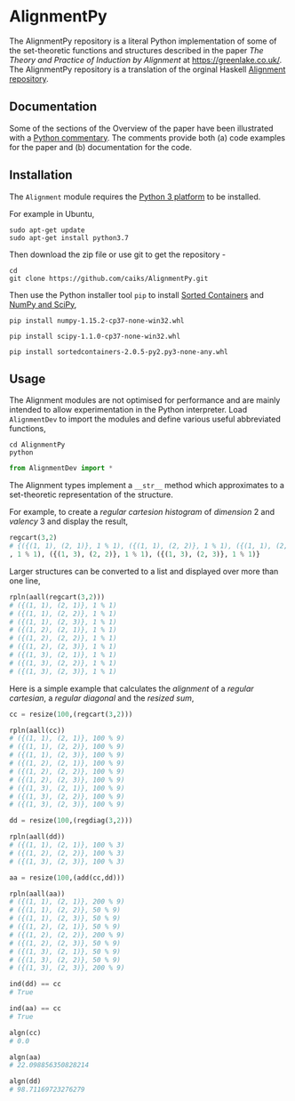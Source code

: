 # AlignmentPy

The AlignmentPy repository is a literal Python implementation of some of the set-theoretic functions and structures described in the paper *The Theory and Practice of Induction by Alignment* at https://greenlake.co.uk/. The AlignmentPy repository is a  translation of the orginal Haskell [Alignment repository](https://github.com/caiks/Alignment). 
<!--
The AlignmentPy repository is designed with the goal of theoretical correctness rather performance. A fast implementation of *practicable inducers* is in the [AlignmentRepaPy repository](https://github.com/caiks/AlignmentRepaPy).
-->

## Documentation

Some of the sections of the Overview of the paper have been illustrated with a [Python commentary](https://greenlake.co.uk/pages/overview_python). The comments provide both (a) code examples for the paper and (b) documentation for the code. 
<!--
For programmers who are interested in implementing *inducers*, some of the sections of the paper have been expanded in a [Python commentary](https://greenlake.co.uk/pages/inducer_python) with links to documentation of the code in the repository. The code documentation is gathered together in [Python code](https://greenlake.co.uk/pages/inducer_python_implementation). 
-->

## Installation

The `Alignment` module requires the [Python 3 platform](https://www.python.org/downloads/) to be installed.

For example in Ubuntu,
```
sudo apt-get update
sudo apt-get install python3.7
```
Then download the zip file or use git to get the repository -
```
cd
git clone https://github.com/caiks/AlignmentPy.git
```
Then use the Python installer tool `pip` to install [Sorted Containers](http://www.grantjenks.com/docs/sortedcontainers) and [NumPy and SciPy](https://www.scipy.org/), 
```
pip install numpy-1.15.2-cp37-none-win32.whl

pip install scipy-1.1.0-cp37-none-win32.whl

pip install sortedcontainers-2.0.5-py2.py3-none-any.whl
````

## Usage

The Alignment modules are not optimised for performance and are mainly intended to allow experimentation in the Python interpreter. Load `AlignmentDev` to import the modules and define various useful abbreviated functions,
```
cd AlignmentPy
python
```
```py
from AlignmentDev import *

```
The Alignment types implement a `__str__` method which approximates to a set-theoretic representation of the structure. 

For example, to create a *regular cartesion histogram* of *dimension* 2 and *valency* 3 and display the result,
```py
regcart(3,2)
# {({(1, 1), (2, 1)}, 1 % 1), ({(1, 1), (2, 2)}, 1 % 1), ({(1, 1), (2, 3)}, 1 % 1), ({(1, 2), (2, 1)}, 1 % 1), ({(1, 2), (2, 2)}, 1 % 1), ({(1, 2), (2, 3)}, 1 % 1), ({(1, 3), (2, 1)}
, 1 % 1), ({(1, 3), (2, 2)}, 1 % 1), ({(1, 3), (2, 3)}, 1 % 1)}
```
Larger structures can be converted to a list and displayed over more than one line,
```py
rpln(aall(regcart(3,2)))
# ({(1, 1), (2, 1)}, 1 % 1)
# ({(1, 1), (2, 2)}, 1 % 1)
# ({(1, 1), (2, 3)}, 1 % 1)
# ({(1, 2), (2, 1)}, 1 % 1)
# ({(1, 2), (2, 2)}, 1 % 1)
# ({(1, 2), (2, 3)}, 1 % 1)
# ({(1, 3), (2, 1)}, 1 % 1)
# ({(1, 3), (2, 2)}, 1 % 1)
# ({(1, 3), (2, 3)}, 1 % 1)
```
Here is a simple example that calculates the *alignment* of a *regular cartesian*, a *regular diagonal* and the *resized sum*,
```py
cc = resize(100,(regcart(3,2)))

rpln(aall(cc))
# ({(1, 1), (2, 1)}, 100 % 9)
# ({(1, 1), (2, 2)}, 100 % 9)
# ({(1, 1), (2, 3)}, 100 % 9)
# ({(1, 2), (2, 1)}, 100 % 9)
# ({(1, 2), (2, 2)}, 100 % 9)
# ({(1, 2), (2, 3)}, 100 % 9)
# ({(1, 3), (2, 1)}, 100 % 9)
# ({(1, 3), (2, 2)}, 100 % 9)
# ({(1, 3), (2, 3)}, 100 % 9)

dd = resize(100,(regdiag(3,2)))

rpln(aall(dd))
# ({(1, 1), (2, 1)}, 100 % 3)
# ({(1, 2), (2, 2)}, 100 % 3)
# ({(1, 3), (2, 3)}, 100 % 3)

aa = resize(100,(add(cc,dd)))

rpln(aall(aa))
# ({(1, 1), (2, 1)}, 200 % 9)
# ({(1, 1), (2, 2)}, 50 % 9)
# ({(1, 1), (2, 3)}, 50 % 9)
# ({(1, 2), (2, 1)}, 50 % 9)
# ({(1, 2), (2, 2)}, 200 % 9)
# ({(1, 2), (2, 3)}, 50 % 9)
# ({(1, 3), (2, 1)}, 50 % 9)
# ({(1, 3), (2, 2)}, 50 % 9)
# ({(1, 3), (2, 3)}, 200 % 9)

ind(dd) == cc
# True

ind(aa) == cc
# True

algn(cc)
# 0.0

algn(aa)
# 22.098856350828214

algn(dd)
# 98.71169723276279
```

